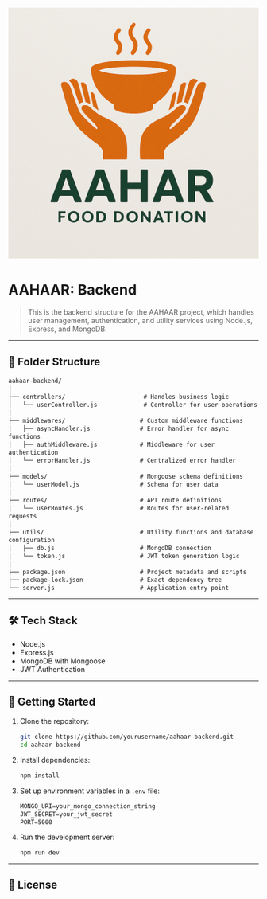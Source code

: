 
# ![AAHAAR Logo](logo.png)
# AAHAAR: Backend

> This is the backend structure for the AAHAAR project, which handles user management, authentication, and utility services using Node.js, Express, and MongoDB.

---

## 📁 Folder Structure

```
aahaar-backend/
│
├── controllers/                      # Handles business logic
│   └── userController.js             # Controller for user operations
│
├── middlewares/                     # Custom middleware functions
│   ├── asyncHandler.js              # Error handler for async functions
│   ├── authMiddleware.js            # Middleware for user authentication
│   └── errorHandler.js              # Centralized error handler
│
├── models/                          # Mongoose schema definitions
│   └── userModel.js                 # Schema for user data
│
├── routes/                          # API route definitions
│   └── userRoutes.js                # Routes for user-related requests
│
├── utils/                           # Utility functions and database configuration
│   ├── db.js                        # MongoDB connection
│   └── token.js                     # JWT token generation logic
│
├── package.json                     # Project metadata and scripts
├── package-lock.json                # Exact dependency tree
└── server.js                        # Application entry point
```

---

## 🛠 Tech Stack

- Node.js
- Express.js
- MongoDB with Mongoose
- JWT Authentication

---

## 🚀 Getting Started

1. Clone the repository:
   ```bash
   git clone https://github.com/yourusername/aahaar-backend.git
   cd aahaar-backend
   ```

2. Install dependencies:
   ```bash
   npm install
   ```

3. Set up environment variables in a `.env` file:
   ```
   MONGO_URI=your_mongo_connection_string
   JWT_SECRET=your_jwt_secret
   PORT=5000
   ```

4. Run the development server:
   ```bash
   npm run dev
   ```

---

## 📄 License


